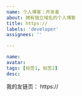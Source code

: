 ```yaml
---
name: 个人博客：开发者
about: 拥有独立域名的个人博客
title: https://
labels: 'developer'
assignees: ''

---
```

<!-- 个人博客：开发者 -->
```yaml
name:
avatar:
tags: [标签1, 标签2]
desc:
```

<!-- 请添加 xaoxuu.com 到您的友链中，然后在下方写上您的友链页面链接： -->

我的友链页： https://

<!-- 如果您使用 issue 作为友链源，请下方写上 issue 仓库链接。 -->


<!-- end -->
